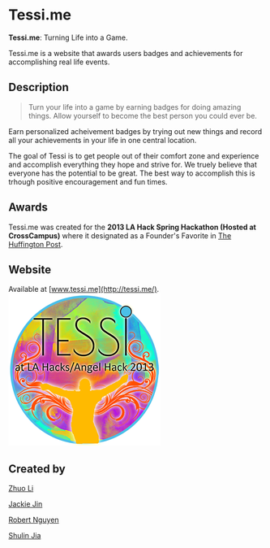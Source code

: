 Tessi.me
=====
**Tessi.me**: Turning Life into a Game.  

Tessi.me is a website that awards users badges and achievements for accomplishing real life events.

Description
------
> Turn your life into a game by earning badges for doing amazing things. Allow yourself to become the best person you could ever be.

Earn personalized acheivement badges by trying out new things and record all your achievements in your life in one central location.

The goal of Tessi is to get people out of their comfort zone and experience and accomplish everything they hope and strive for. We truely believe that everyone has the potential to be great. The best way to accomplish this is trhough positive encouragement and fun times.

Awards
------
Tessi.me was created for the **2013 LA Hack Spring Hackathon (Hosted at CrossCampus)** where it designated as a Founder's Favorite in [The Huffington Post](http://huff.to/Yxk2SD).

Website
-----
Available at [www.tessi.me](http://tessi.me/).
![AngelHackBadge](https://github.com/Zephoku/Tessi/blob/master/public/img/angelhack.png?raw=true "Angel Hack Badge")

Created by
-----
[Zhuo Li](https://github.com/a-tion)

[Jackie Jin](https://github.com/CloudClown)

[Robert Nguyen](https://github.com/Zephoku)

[Shulin Jia](https://github.com/shulinj)


